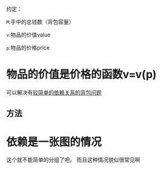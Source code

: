 约定：

`M`:手中的总钱数（背包容量）

`v`:物品的价值value

`p`:物品的价格price

# 物品的价值是价格的函数v=v(p)

可以解决有[较简单的依赖关系的背包问题](file:///C:\Users\Rxy\Documents\MYCODE\LeetCode\src\main\java\mine\pack9\JinMingBudget.cpp)

## 方法



# 依赖是一张图的情况
这个就不能简单的分组了吧。
而且这种情况貌似很常见啊

